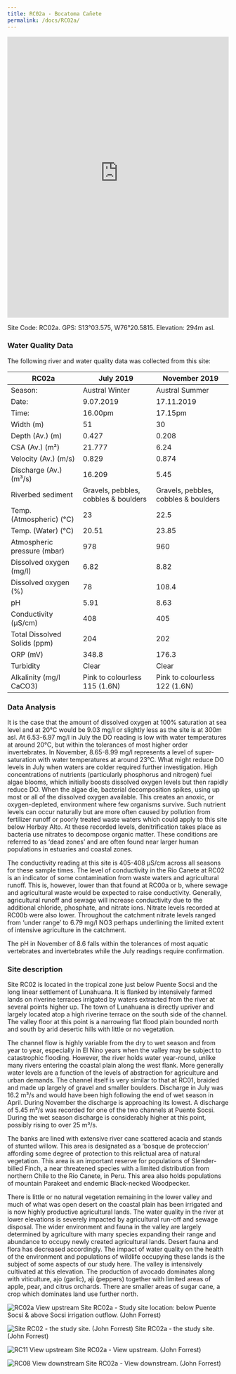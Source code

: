 ```yaml
---
title: RC02a - Bocatoma Cañete
permalink: /docs/RC02a/
---
```


<iframe width="100%" height="640" allowfullscreen style="border-style:none;" src="https://cavep-undc-hosting.netlify.com/sites/RC02a/app-files/"></iframe>


Site Code: RC02a.  GPS: S13°03.575, W76°20.5815. Elevation:
294m asl.

### Water Quality Data

The following river and water quality data was collected from this site:

| RC02a                        | July 2019                     | November 2019            |
|------------------------------|-------------------------------|--------------------------|
| Season:                      | Austral Winter                | Austral Summer           |
| Date:                        | 9.07.2019                     | 17.11.2019               |
| Time:                        | 16.00pm                       | 17.15pm                  |
| Width (m)                    | 51                            | 30                       |
| Depth (Av.) (m)              | 0.427                         | 0.208                    |
| CSA (Av.) (m²)               | 21.777                        | 6.24                     |
| Velocity (Av.) (m/s)         | 0.829                         | 0.874                    |
| Discharge (Av.) (m³/s)       | 16.209                        | 5.45                     |
| Riverbed sediment            | Gravels, pebbles, cobbles & boulders   | Gravels, pebbles, cobbles & boulders   |
| Temp. (Atmospheric) (°C)     | 23                            | 22.5                     |
| Temp. (Water) (°C)           | 20.51                         | 23.85                    |
| Atmospheric pressure (mbar)  | 978                           | 960                      |
| Dissolved oxygen (mg/l)      | 6.82                          | 8.82                     |
| Dissolved oxygen (%)         | 78                            | 108.4                    |
| pH                           | 5.91                          | 8.63                     |
| Conductivity (µS/cm)         | 408                           | 405                      |
| Total Dissolved Solids (ppm) | 204                           | 202                      |
| ORP (mV)                     | 348.8                         | 176.3                    |
| Turbidity                    | Clear                         | Clear                    |
| Alkalinity (mg/l CaCO3)      | Pink to colourless 115 (1.6N) | Pink to colourless 122 (1.6N)   |

### Data Analysis
It is the case that the amount of dissolved oxygen at 100% saturation at sea level and at 20°C would be 9.03 mg/l or slightly less as the site is at 300m asl. At 6.53-6.97 mg/l in July the DO reading is low with water temperatures at around 20°C, but within the tolerances of most higher order invertebrates. In November, 8.65-8.99 mg/l represents a level of super-saturation with water temperatures at around 23°C. What might reduce DO levels in July when waters are colder required further investigation. High concentrations of nutrients (particularly phosphorus and nitrogen) fuel algae blooms, which initially boosts dissolved oxygen levels but then rapidly reduce DO. When the algae die, bacterial decomposition spikes, using up most or all of the dissolved oxygen available. This creates an anoxic, or oxygen-depleted, environment where few organisms survive. Such nutrient levels can occur naturally but are more often caused by pollution from fertilizer runoff or poorly treated waste waters which could apply to this site below Herbay Alto. At these recorded levels, denitrification takes place as bacteria use nitrates to decompose organic matter. These conditions are referred to as ‘dead zones’ and are often found near larger human populations in estuaries and coastal zones. 

The conductivity reading at this site is 405-408 µS/cm across all seasons for these sample times. The level of conductivity in the Rio Canete at RC02 is an indicator of some contamination from waste waters and agricultural runoff. This is, however, lower than that found at RC00a or b, where sewage and agricultural waste would be expected to raise conductivity. Generally, agricultural runoff and sewage will increase conductivity due to the additional chloride, phosphate, and nitrate ions. Nitrate levels recorded at RC00b were also lower. Throughout the catchment nitrate levels ranged from ‘under range’ to 6.79 mg/l NO3 perhaps underlining the limited extent of intensive agriculture in the catchment.

The pH in November of 8.6 falls within the tolerances of most aquatic vertebrates and invertebrates while the July readings require confirmation.

### Site description
Site RC02 is located in the tropical zone just below Puente Socsi and the long linear settlement of Lunahuana. It is flanked by intensively farmed lands on riverine terraces irrigated by waters extracted from the river at several points higher up. The town of Lunahuana is directly upriver and largely located atop a high riverine terrace on the south side of the channel. The valley floor at this point is a narrowing flat flood plain bounded north and south by arid desertic hills with little or no vegetation.

The channel flow is highly variable from the dry to wet season and from year to year, especially in El Nino years when the valley may be subject to catastrophic flooding. However, the river holds water year-round, unlike many rivers entering the coastal plain along the west flank. More generally water levels are a function of the levels of abstraction for agriculture and urban demands. The channel itself is very similar to that at RC01, braided and made up largely of gravel and smaller boulders. Discharge in July was 16.2 m³/s and would have been high following the end of wet season in April. During November the discharge is approaching its lowest. A discharge of 5.45 m³/s was recorded for one of the two channels at Puente Socsi. During the wet season discharge is considerably higher at this point, possibly rising to over 25 m³/s.

The banks are lined with extensive river cane scattered acacia and stands of stunted willow. This area is designated as a ‘bosque de proteccion’ affording some degree of protection to this relictual area of natural vegetation. This area is an important reserve for populations of Slender-billed Finch, a near threatened species with a limited distribution from northern Chile to the Rio Canete, in Peru. This area also holds populations of mountain Parakeet and endemic Black-necked Woodpecker. 

There is little or no natural vegetation remaining in the lower valley and much of what was open desert on the coastal plain has been irrigated and is now highly productive agricultural lands. The water quality in the river at lower elevations is severely impacted by agricultural run-off and sewage disposal. The wider environment and fauna in the valley are largely determined by agriculture with many species expanding their range and abundance to occupy newly created agricultural lands. Desert fauna and flora has decreased accordingly. The impact of water quality on the health of the environment and populations of wildlife occupying these lands is the subject of some aspects of our study here. The valley is intensively cultivated at this elevation. The production of avocado dominates along with viticulture, ajo (garlic), aji (peppers) together with limited areas of apple, pear, and citrus orchards. There are smaller areas of sugar cane, a crop which dominates land use further north. 


![RC02a View upstream](/assets/SiteDescriptions/RC02/RC02aBelowPuenteSocsi.jpg)
Site RC02a - Study site location: below Puente Socsi & above Socsi irrigation outflow. (John Forrest)


![Site RC02 - the study site. (John Forrest)](/assets/SiteDescriptions/RC02/RC02Studysite.JPG)
Site RC02a - the study site. (John Forrest)


![RC11 View upstream](/assets/SiteDescriptions/RC02/RC02Viewupstream.JPG)
Site RC02a - View upstream. (John Forrest)


![RC08 View downstream](/assets/SiteDescriptions/RC02/RC02Viewdownstream.JPG)
Site RC02a - View downstream. (John Forrest)
